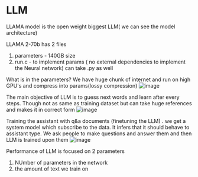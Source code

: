 # LLM

LLAMA model is the open weight biggest LLM( we can see the model architecture)

LLAMA 2-70b has 2 files 
1. parameters - 140GB size
2. run.c - to implement params ( no external dependencies to implement the Neural network) can take .py as well

What is in the parameters?
We have huge chunk of internet and run on high GPU's and compress into params(lossy compression)
![image](https://github.com/yashkhare05/llm/assets/158818094/52386a7d-3876-4dd5-bea3-27da012ca8d8)

The main objective of LLM is to guess next words and learn after every steps. Though not as same as training dataset but can take huge references and makes it in correct form
![image](https://github.com/yashkhare05/llm/assets/158818094/78d7b487-b628-49e5-9b39-6ad91a8c098e)

Training the assistant with q&a documents (finetuning the LLM) . we get a system model which subscribe to the data. It infers that it should behave to assistant type. 
We ask people to make questions and answer them and then LLM is trained upon them
![image](https://github.com/yashkhare05/llm/assets/158818094/73a15988-d6f7-4e6f-a284-a52f9cadb74f)

Performance of LLM is focused on 2 parameters
1. NUmber of parameters in the network
2. the amount of text we train on

